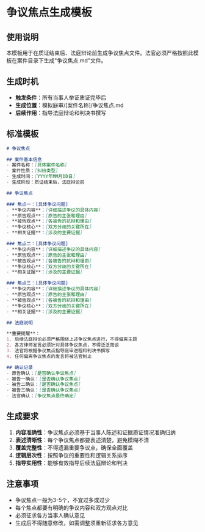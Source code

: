 # 争议焦点生成模板

## 使用说明

本模板用于在质证结束后、法庭辩论前生成争议焦点文件。法官必须严格按照此模板在案件目录下生成"争议焦点.md"文件。

## 生成时机

- **触发条件**：所有当事人举证质证完毕后
- **生成位置**：模拟庭审/[案件名称]/争议焦点.md
- **后续作用**：指导法庭辩论和判决书撰写

## 标准模板

```markdown
# 争议焦点

## 案件基本信息
- 案件名称：[具体案件名称]
- 案件性质：[纠纷类型]
- 生成时间：[YYYY年MM月DD日]
- 生成阶段：质证结束后，法庭辩论前

## 争议焦点

### 焦点一：[具体争议问题]
- **争议内容**：[详细描述争议的具体内容]
- **原告观点**：[原告的主张和理由]
- **被告观点**：[各被告的抗辩和理由]
- **争议核心**：[双方分歧的关键所在]
- **相关证据**：[涉及的主要证据]

### 焦点二：[具体争议问题]
- **争议内容**：[详细描述争议的具体内容]
- **原告观点**：[原告的主张和理由]
- **被告观点**：[各被告的抗辩和理由]
- **争议核心**：[双方分歧的关键所在]
- **相关证据**：[涉及的主要证据]

### 焦点三：[具体争议问题]
- **争议内容**：[详细描述争议的具体内容]
- **原告观点**：[原告的主张和理由]
- **被告观点**：[各被告的抗辩和理由]
- **争议核心**：[双方分歧的关键所在]
- **相关证据**：[涉及的主要证据]

## 法庭说明

**重要提醒**：
1. 后续法庭辩论必须严格围绕上述争议焦点进行，不得偏离主题
2. 各方律师发言必须针对具体争议焦点，不得泛泛而谈
3. 法官将根据争议焦点指导庭审进程和判决书撰写
4. 任何偏离争议焦点的发言将被法官制止

## 确认记录
- 原告确认：[是否确认争议焦点]
- 被告一确认：[是否确认争议焦点]
- 被告二确认：[是否确认争议焦点]
- 被告三确认：[是否确认争议焦点]
- 法官确认：[争议焦点最终确定]
```

## 生成要求

1. **内容准确性**：争议焦点必须基于当事人陈述和证据质证情况准确归纳
2. **表述清晰性**：每个争议焦点都要表述清楚，避免模糊不清
3. **覆盖完整性**：不得遗漏重要争议点，确保全面覆盖
4. **逻辑层次性**：按照争议的重要性和逻辑关系排序
5. **指导实用性**：能够有效指导后续法庭辩论和判决

## 注意事项

- 争议焦点一般为3-5个，不宜过多或过少
- 每个焦点都要有明确的争议内容和双方观点对比
- 必须征求各方当事人确认意见
- 生成后不得随意修改，如需调整须重新征求各方意见